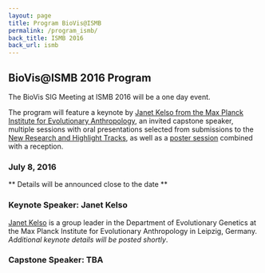 ```yaml
---
layout: page
title: Program BioVis@ISMB
permalink: /program_ismb/
back_title: ISMB 2016
back_url: ismb
---
```

## BioVis@ISMB 2016 Program

The BioVis SIG Meeting at ISMB 2016 will be a one day event.



The program will feature a keynote by [Janet Kelso from the Max Planck Institute for Evolutionary Anthropology](http://www.eva.mpg.de/genetics/bioinformatics/overview.html), an invited capstone speaker, multiple sessions with oral presentations selected from submissions to the [New Research and Highlight Tracks](/2016/submission_ismb), as well as a [poster session](/2016/submission_ismb) combined with a reception.

### July 8, 2016

** Details will be announced close to the date **

### Keynote Speaker: Janet Kelso

[Janet Kelso](http://www.eva.mpg.de/genetics/bioinformatics/overview.html) is a group leader in the Department of Evolutionary Genetics at the Max Planck Institute for Evolutionary Anthropology in Leipzig, Germany. _Additional keynote details will be posted shortly_.

### Capstone Speaker: TBA
